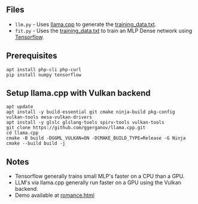 ## Files
- `llm.py` - Uses [llama.cpp](https://github.com/ggml-org/llama.cpp) to generate the [training_data.txt](training_data.txt).
- `fit.py` - Uses the [training_data.txt](training_data.txt) to train an MLP Dense network using [Tensorflow](https://www.tensorflow.org/).

## Prerequisites
```
apt install php-cli php-curl
pip install numpy tensorflow
```

## Setup llama.cpp with Vulkan backend
```
apt update
apt install -y build-essential git cmake ninja-build pkg-config vulkan-tools mesa-vulkan-drivers
apt install -y glslc glslang-tools spirv-tools vulkan-tools
git clone https://github.com/ggerganov/llama.cpp.git
cd llama.cpp
cmake -B build -DGGML_VULKAN=ON -DCMAKE_BUILD_TYPE=Release -G Ninja
cmake --build build -j
```

## Notes
- Tensorflow generally trains small MLP's faster on a CPU than a GPU.
- LLM's via llama.cpp generally run faster on a GPU using the Vulkan backend.
- Demo available at [romance.html](https://colinrizzman.github.io/romance)
